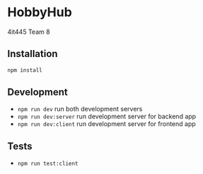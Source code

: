 # HobbyHub
4it445 Team 8

## Installation

```sh
npm install
```

## Development

- `npm run dev` run both development servers
- `npm run dev:server` run development server for backend app
- `npm run dev:client` run development server for frontend app

## Tests

- `npm run test:client`
